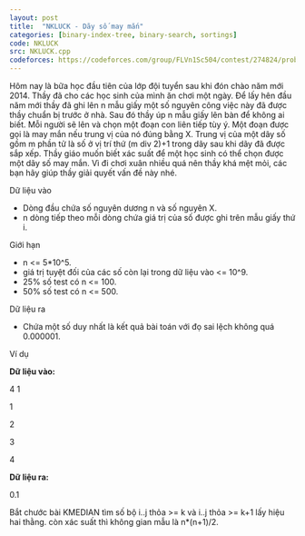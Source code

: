 ```yaml
---
layout: post
title:  "NKLUCK - Dãy số may mắn"
categories: [binary-index-tree, binary-search, sortings]
code: NKLUCK
src: NKLUCK.cpp
codeforces: https://codeforces.com/group/FLVn1Sc504/contest/274824/problem/O
---
```




  


 Hôm nay là bữa học đầu tiên của lớp đội tuyển sau khi đón chào năm mới 2014. Thầy đã cho các học sinh của mình ăn chơi một ngày. Để lấy hên đầu năm mới thầy đã ghi lên n mẫu giấy một số nguyên công việc này đã được thầy chuẩn bị trước ở nhà. Sau đó thầy úp n mẫu giấy lên bàn để không ai biết. Mỗi người sẽ lên và chọn một đoạn con liên tiếp tùy ý. Một đoạn được gọi là may mắn nếu trung vị của nó đúng bằng X. Trung vị của một dãy số gồm m phần tử là số ở vị trí thứ (m div 2)+1 trong dãy sau khi dãy đã được sắp xếp. Thầy giáo muốn biết xác suất để một học sinh có thể chọn được một dãy số may mắn. Vì đi chơi xuân nhiều quá nên thầy khá mệt mỏi, các bạn hãy giúp thầy giải quyết vấn đề này nhé.

  

Dữ liệu vào

+ Dòng đầu chứa số nguyên dương n và số nguyên X.
+ n dòng tiếp theo mỗi dòng chứa giá trị của số được ghi trên mẫu giấy thứ i.

  

Giới hạn

+ n <= 5\*10^5.
+ giá trị tuyệt đối của các số còn lại trong dữ liệu vào <= 10^9.
+ 25% số test có n <= 100.
+ 50% số test có n <= 500.

  

Dữ liệu ra

+ Chứa một số duy nhất là kết quả bài toán với đọ sai lệch không quá 0.000001.

  

Ví dụ

  

**Dữ liệu vào:**

 4 1

 1

 2

 3

 4

  

**Dữ liệu ra:**

 0.1

<!--more-->



Bắt chước bài KMEDIAN tìm số bộ i..j thỏa >= k và i..j thỏa >= k+1 lấy hiệu hai thằng. còn xác suất thì không gian mẫu là n*(n+1)/2.
